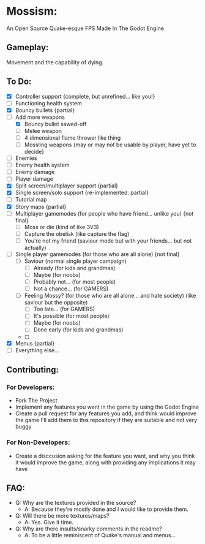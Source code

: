 # Mossism:
An Open Source Quake-esque FPS Made In The Godot Engine
## Gameplay:
Movement and the capability of dying.
## To Do:
- [x] Controller support {complete, but unrefined... like you!}
- [ ] Functioning health system
- [x] Bouncy bullets {partial}
- [ ] Add more weapons
	- [x] Bouncy bullet sawed-off
	- [ ] Melee weapon
	- [ ] 4 dimensional flame thrower like thing
	- [ ] Mossling weapons {may or may not be usable by player, have yet to decide}
- [ ] Enemies
- [ ] Enemy health system
- [ ] Enemy damage
- [ ] Player damage
- [x] Split screen/multiplayer support {partial}
- [x] Single screen/solo support {re-implemented. partial}
- [ ] Tutorial map
- [x] Story maps {partial}
- [ ] Multiplayer gamemodes (for people who have friend... unlike you) {not final}
	- [ ] Moss or die (kind of like 3V3)
	- [ ] Capture the obelisk (like capture the flag)
	- [ ] You're not my friend (saviour mode but with your friends... but not actually)
- [ ] Single player gamemodes (for those who are all alone) {not final}
	- [ ] Saviour (normal single player campaign)
		- [ ] Already (for kids and grandmas)
		- [ ] Maybe (for noobs)
		- [ ] Probably not... (for most people)
		- [ ] Not a chance... (for GAMERS)
	- [ ] Feeling Mossy? (for those who are all alone... and hate society) (like saviour but the opposite)
		- [ ] Too late... (for GAMERS)
		- [ ] It's possible (for most people)
		- [ ] Maybe (for noobs)
		- [ ] Done early (for kids and grandmas)
	- [ ] 
- [x] Menus {partial}
- [ ] Everything else...
## Contributing:
### For Developers:
- Fork The Project
- Implement any features you want in the game by using the Godot Engine
- Create a pull request for any features you add, and think would improve the game I'll add them to this repository if they are suitable and not very buggy
### For Non-Developers:
- Create a disccusion asking for the feature you want, and why you think it would improve the game, along with providing any implications it may have
## FAQ:
- Q: Why are the textures provided in the source?
	- A: Because they're mostly done and I would like to provide them.
- Q: Will there be more textures/maps?
	- A: Yes. Give it time.
- Q: Why are there insults/snarky comments in the readme?
	- A: To be a little reminiscent of Quake's manual and menus...
